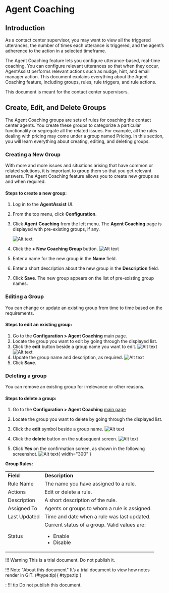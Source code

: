 # Agent Coaching


## Introduction

As a contact center supervisor, you may want to view all the triggered utterances, the number of times each utterance is triggered, and the agent’s adherence to the action in a selected timeframe.

The Agent Coaching feature lets you configure utterance-based, real-time coaching. You can configure relevant utterances so that when they occur, AgentAssist performs relevant actions such as nudge, hint, and email manager action. This document explains everything about the Agent Coaching feature, including groups, rules, rule triggers, and rule actions.

This document is meant for the contact center supervisors.



## Create, Edit, and Delete Groups

The Agent Coaching groups are sets of rules for coaching the contact center agents. You create these groups to categorize a particular functionality or segregate all the related issues. For example, all the rules dealing with pricing may come under a group named Pricing. In this section, you will learn everything about creating, editing, and deleting groups.


### Creating a New Group

With more and more issues and situations arising that have common or related solutions, it is important to group them so that you get relevant answers. The Agent Coaching feature allows you to create new groups as and when required.


#### Steps to create a new group:



1. Log in to the **AgentAssist** UI.
2. From the top menu, click **Configuration**.
3. Click **Agent** **Coaching** from the left menu. The **Agent Coaching** page is displayed with pre-existing groups, if any.

    ![Alt text](../assets/images/agent-coaching-groups/agent-coaching-page.png)
4. Click the **+ New Coaching Group** button.
    ![Alt text](../assets/images/agent-coaching-groups/new-coaching-group.png)

5. Enter a name for the new group in the **Name** field.
6. Enter a short description about the new group in the **Description** field.
7. Click **Save**. The new group appears on the list of pre-existing group names.



### Editing a Group

You can change or update an existing group from time to time based on the requirements.


#### Steps to edit an existing group:


1. Go to the **Configuration > Agent Coaching** main page.
2. Locate the group you want to edit by going through the displayed list.
3. Click the **edit** button beside a group name you want to edit.
    ![Alt text](../assets/images/agent-coaching-groups/edit-group-button.png)
    ![Alt text](../assets/images/agent-coaching-groups/edit-group-info.png)
4. Update the group name and description, as required.
    ![Alt text](../assets/images/agent-coaching-groups/edit-group-save.png)
5. Click **Save**.


### Deleting a group

You can remove an existing group for irrelevance or other reasons.


#### Steps to delete a group:



1. Go to the **Configuration > Agent Coaching** [main page](#create-edit-and-delete-groups)

2. Locate the group you want to delete by going through the displayed list.
3. Click the **edit** symbol beside a group name.
    ![Alt text](../assets/images/agent-coaching-groups/edit-group-button.png)
4. Click the **delete** button on the subsequent screen.
    ![Alt text](../assets/images/agent-coaching-groups/delete-group-button.png)
5. Click **Yes** on the confirmation screen, as shown in the following screenshot.
    ![Alt text](../assets/images/agent-coaching-groups/delete-group-confirmation.png){ width="300" }


**Group Rules:**


<table>
  <tr>
   <td><strong>Field</strong>
   </td>
   <td><strong>Description</strong>
   </td>
  </tr>
  <tr>
   <td>Rule Name
   </td>
   <td>The name you have assigned to a rule.
   </td>
  </tr>
  <tr>
   <td>Actions
   </td>
   <td>Edit or delete a rule.
   </td>
  </tr>
  <tr>
   <td>Description
   </td>
   <td>A short description of the rule.
   </td>
  </tr>
  <tr>
   <td>Assigned To
   </td>
   <td>Agents or groups to whom a rule is assigned.
   </td>
  </tr>
  <tr>
   <td>Last Updated
   </td>
   <td>Time and date when a rule was last updated.
   </td>
  </tr>
  <tr>
   <td>Status
   </td>
   <td>Current status of a group. Valid values are:
<ul>

<li>Enable

<li>Disable
</li>
</ul>
   </td>
  </tr>
</table>


!!! Warning
    This is a trial document. Do not publish it.

!!! Note "About this document"
    It’s a trial document to view how notes render in GIT.
(#type:tip){ #type:tip }

:   !!! tip
        Do not publish this document.
